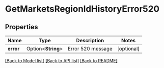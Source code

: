 # GetMarketsRegionIdHistoryError520

## Properties

Name | Type | Description | Notes
------------ | ------------- | ------------- | -------------
**error** | Option<**String**> | Error 520 message | [optional]

[[Back to Model list]](../README.md#documentation-for-models) [[Back to API list]](../README.md#documentation-for-api-endpoints) [[Back to README]](../README.md)


